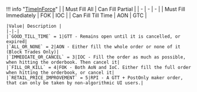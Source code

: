 !!! info "[TimeInForce](/../../schemas/time_in_force)"
    |                       | Must Fill All | Can Fill Partial |
    | -                     | -             | -                |
    | Must Fill Immediately | FOK           | IOC              |
    | Can Fill Till Time    | AON           | GTC              |
    <br>

    |Value| Description |
    |-|-|
    |`GOOD_TILL_TIME` = 1|GTT - Remains open until it is cancelled, or expired|
    |`ALL_OR_NONE` = 2|AON - Either fill the whole order or none of it (Block Trades Only)|
    |`IMMEDIATE_OR_CANCEL` = 3|IOC - Fill the order as much as possible, when hitting the orderbook. Then cancel it|
    |`FILL_OR_KILL` = 4|FOK - Both AoN and IoC. Either fill the full order when hitting the orderbook, or cancel it|
    |`RETAIL_PRICE_IMPROVEMENT` = 5|RPI - A GTT + PostOnly maker order, that can only be taken by non-algorithmic UI users.|
